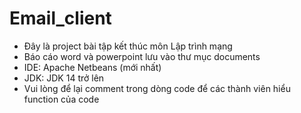 # Email_client
- Đây là project bài tập kết thúc môn Lập trình mạng
- Báo cáo word và powerpoint lưu vào thư mục documents
- IDE: Apache Netbeans (mới nhất)
- JDK: JDK 14 trở lên
- Vui lòng để lại comment trong dòng code để các thành viên hiểu function của code
